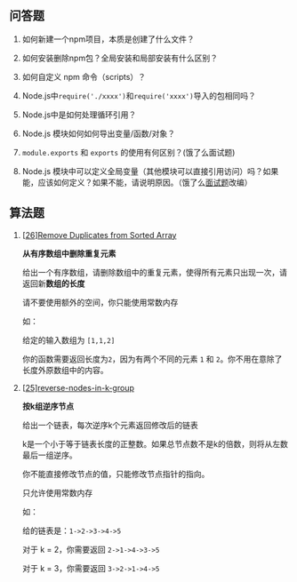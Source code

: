 ## 问答题

1. 如何新建一个npm项目，本质是创建了什么文件？

   > 

2. 如何安装删除npm包？全局安装和局部安装有什么区别？

   > 

3. 如何自定义 npm 命令（scripts）？

   > 

4. Node.js中`require('./xxxx')`和`require('xxxx')`导入的包相同吗？

   > 

5. Node.js中是如何处理循环引用？

   > 

6. Node.js 模块如何如何导出变量/函数/对象？

   > 

7. `module.exports` 和 `exports` 的使用有何区别？(饿了么面试题)

   > 

8. Node.js 模块中可以定义全局变量（其他模块可以直接引用访问）吗？如果能，应该如何定义？如果不能，请说明原因。（饿了么[面试题](https://github.com/ElemeFE/node-interview/blob/master/sections/zh-cn/module.md#模块机制)改编）

   > 

## 算法题

1. [[26\]Remove Duplicates from Sorted Array](https://leetcode.com/problems/remove-duplicates-from-sorted-array)

   **从有序数组中删除重复元素**

   给出一个有序数组，请删除数组中的重复元素，使得所有元素只出现一次，请返回新**数组的长度**

   请不要使用额外的空间，你只能使用常数内存

   如：

   给定的输入数组为 `[1,1,2]`

   你的函数需要返回长度为`2`，因为有两个不同的元素 `1` 和 `2`。你不用在意除了长度外原数组中的内容。

   > 

2. [[25\]reverse-nodes-in-k-group](https://leetcode.com/problems/reverse-nodes-in-k-group)

   **按k组逆序节点**

   给出一个链表，每次逆序k个元素返回修改后的链表

   k是一个小于等于链表长度的正整数。如果总节点数不是k的倍数，则将从左数最后一组逆序。

   你不能直接修改节点的值，只能修改节点指针的指向。

   只允许使用常数内存

   如：

   给的链表是：`1->2->3->4->5`

   对于 k = 2，你需要返回 `2->1->4->3->5`

   对于 k = 3，你需要返回 `3->2->1->4->5`
   
   